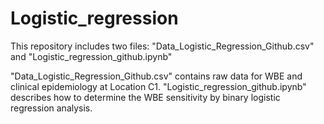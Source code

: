 # Logistic_regression

This repository includes two files: "Data_Logistic_Regression_Github.csv" and "Logistic_regression_github.ipynb"

"Data_Logistic_Regression_Github.csv" contains raw data for WBE and clinical epidemiology at Location C1.
"Logistic_regression_github.ipynb" describes how to determine the WBE sensitivity by binary logistic regression analysis. 

